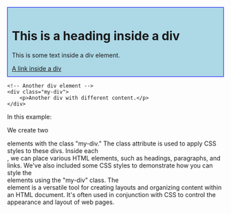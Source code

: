 <!DOCTYPE html>
<html>
<head>
    <title>Div Example</title>
    <style>
        /* CSS styles applied to the div element */
        .my-div {
            background-color: lightblue;
            padding: 10px;
            border: 1px solid blue;
        }
    </style>
</head>
<body>
    <!-- Using the div element to create a container -->
    <div class="my-div">
        <h1>This is a heading inside a div</h1>
        <p>This is some text inside a div element.</p>
        <a href="#">A link inside a div</a>
    </div>

    <!-- Another div element -->
    <div class="my-div">
        <p>Another div with different content.</p>
    </div>
</body>
</html>
In this example:

We create two <div> elements with the class "my-div." The class attribute is used to apply CSS styles to these divs.
Inside each <div>, we can place various HTML elements, such as headings, paragraphs, and links.
We've also included some CSS styles to demonstrate how you can style the <div> elements using the "my-div" class.
The <div> element is a versatile tool for creating layouts and organizing content within an HTML document. It's often used in conjunction with CSS to control the appearance and layout of web pages.





